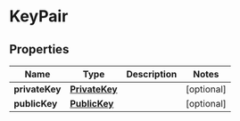 
# KeyPair

## Properties
Name | Type | Description | Notes
------------ | ------------- | ------------- | -------------
**privateKey** | [**PrivateKey**](PrivateKey.md) |  |  [optional]
**publicKey** | [**PublicKey**](PublicKey.md) |  |  [optional]




